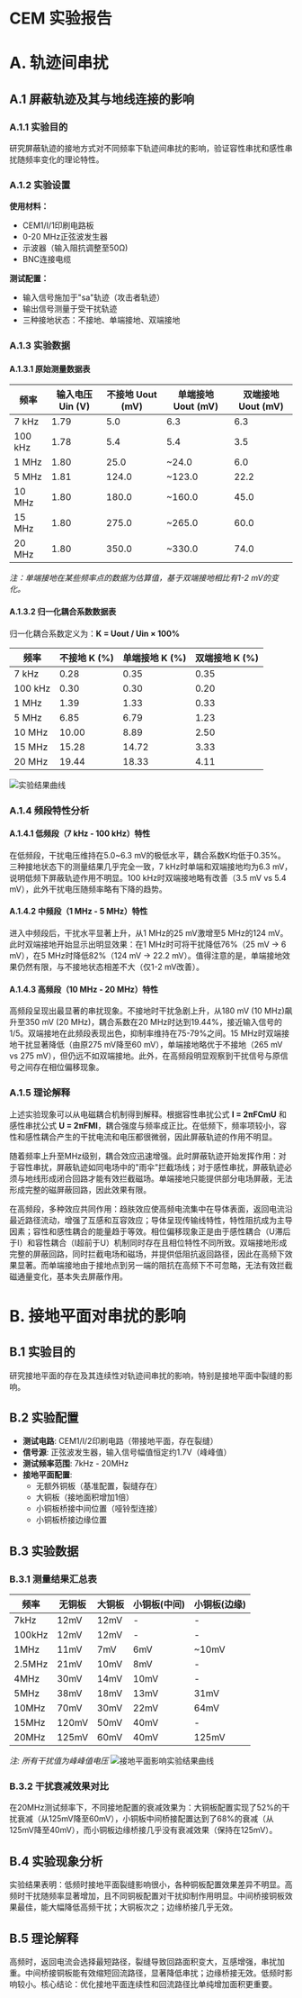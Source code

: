 
# CEM 实验报告

# A. 轨迹间串扰

## A.1 屏蔽轨迹及其与地线连接的影响

### A.1.1 实验目的

研究屏蔽轨迹的接地方式对不同频率下轨迹间串扰的影响，验证容性串扰和感性串扰随频率变化的理论特性。

### A.1.2 实验设置

**使用材料：**

- CEM1/I/1印刷电路板
- 0-20 MHz正弦波发生器
- 示波器（输入阻抗调整至50Ω)
- BNC连接电缆

**测试配置：**

- 输入信号施加于"sa"轨迹（攻击者轨迹）
- 输出信号测量于受干扰轨迹
- 三种接地状态：不接地、单端接地、双端接地

### A.1.3 实验数据

#### A.1.3.1 原始测量数据表

| 频率 | 输入电压 Uin (V) | 不接地 Uout (mV) | 单端接地 Uout (mV) | 双端接地 Uout (mV) |
| --- | --- | --- | --- | --- |
| 7 kHz | 1.79 | 5.0 | 6.3 | 6.3 |
| 100 kHz | 1.78 | 5.4 | 5.4 | 3.5 |
| 1 MHz | 1.80 | 25.0 | ~24.0 | 6.0 |
| 5 MHz | 1.81 | 124.0 | ~123.0 | 22.2 |
| 10 MHz | 1.80 | 180.0 | ~160.0 | 45.0 |
| 15 MHz | 1.80 | 275.0 | ~265.0 | 60.0 |
| 20 MHz | 1.80 | 350.0 | ~330.0 | 74.0 |

*注：单端接地在某些频率点的数据为估算值，基于双端接地相比有1-2 mV的变化。*


#### A.1.3.2 归一化耦合系数数据表

归一化耦合系数定义为：**K = Uout / Uin × 100%**

| 频率 | 不接地 K (%) | 单端接地 K (%) | 双端接地 K (%) |
| --- | --- | --- | --- |
| 7 kHz | 0.28 | 0.35 | 0.35 |
| 100 kHz | 0.30 | 0.30 | 0.20 |
| 1 MHz | 1.39 | 1.33 | 0.33 |
| 5 MHz | 6.85 | 6.79 | 1.23 |
| 10 MHz | 10.00 | 8.89 | 2.50 |
| 15 MHz | 15.28 | 14.72 | 3.33 |
| 20 MHz | 19.44 | 18.33 | 4.11 |

![实验结果曲线](output.png)


### A.1.4 频段特性分析

#### A.1.4.1 低频段（7 kHz - 100 kHz）特性

在低频段，干扰电压维持在5.0~6.3 mV的极低水平，耦合系数K均低于0.35%。三种接地状态下的测量结果几乎完全一致，7 kHz时单端和双端接地均为6.3 mV，说明低频下屏蔽轨迹作用不明显。100 kHz时双端接地略有改善（3.5 mV vs 5.4 mV），此外干扰电压随频率略有下降的趋势。

#### A.1.4.2 中频段（1 MHz - 5 MHz）特性

进入中频段后，干扰水平显著上升，从1 MHz的25 mV激增至5 MHz的124 mV。此时双端接地开始显示出明显效果：在1 MHz时可将干扰降低76%（25 mV → 6 mV），在5 MHz时降低82%（124 mV → 22.2 mV）。值得注意的是，单端接地效果仍然有限，与不接地状态相差不大（仅1-2 mV改善）。

#### A.1.4.3 高频段（10 MHz - 20 MHz）特性

高频段呈现出最显著的串扰现象。不接地时干扰急剧上升，从180 mV (10 MHz)飙升至350 mV (20 MHz)，耦合系数在20 MHz时达到19.44%，接近输入信号的1/5。双端接地在此频段表现出色，抑制率维持在75-79%之间。15 MHz时双端接地干扰显著降低（由原275 mV降至60 mV），单端接地略优于不接地（265 mV vs 275 mV），但仍远不如双端接地。此外，在高频段明显观察到干扰信号与原信号之间存在相位偏移现象。

### A.1.5 理论解释

上述实验现象可以从电磁耦合机制得到解释。根据容性串扰公式 **I = 2πFCmU** 和感性串扰公式 **U = 2πFMI**，耦合强度与频率成正比。在低频下，频率项较小，容性和感性耦合产生的干扰电流和电压都很微弱，因此屏蔽轨迹的作用不明显。

随着频率上升至MHz级别，耦合效应迅速增强。此时屏蔽轨迹开始发挥作用：对于容性串扰，屏蔽轨迹如同电场中的"雨伞"拦截场线；对于感性串扰，屏蔽轨迹必须与地线形成闭合回路才能有效拦截磁场。单端接地只能提供部分电场屏蔽，无法形成完整的磁屏蔽回路，因此效果有限。

在高频段，多种效应共同作用：趋肤效应使高频电流集中在导体表面，返回电流沿最近路径流动，增强了互感和互容效应；导体呈现传输线特性，特性阻抗成为主导因素；容性和感性耦合的能量趋于等效。相位偏移现象正是由于感性耦合（U滞后于I）和容性耦合（I超前于U）机制同时存在且相位特性不同所致。双端接地形成完整的屏蔽回路，同时拦截电场和磁场，并提供低阻抗返回路径，因此在高频下效果显著。而单端接地由于接地点到另一端的阻抗在高频下不可忽略，无法有效拦截磁通量变化，基本失去屏蔽作用。


# B. 接地平面对串扰的影响

## B.1 实验目的

研究接地平面的存在及其连续性对轨迹间串扰的影响，特别是接地平面中裂缝的影响。

## B.2 实验配置

- **测试电路**: CEM1/I/2印刷电路（带接地平面，存在裂缝）
- **信号源**: 正弦波发生器，输入信号幅值恒定约1.7V（峰峰值）
- **测试频率范围**: 7kHz - 20MHz
- **接地平面配置**:
  - 无额外铜板（基准配置，裂缝存在）
  - 大铜板（接地面积增加1倍）
  - 小铜板桥接中间位置（哑铃型连接）
  - 小铜板桥接边缘位置

## B.3 实验数据

### B.3.1 测量结果汇总表

| 频率 | 无铜板 | 大铜板 | 小铜板(中间) | 小铜板(边缘) |
|------|--------|--------|-------------|-------------|
| 7kHz | 12mV | 12mV | - | - |
| 100kHz | 12mV | 12mV | - | - |
| 1MHz | 11mV | 7mV | 6mV | ~10mV |
| 2.5MHz | 21mV | 10mV | 8mV | - |
| 4MHz | 30mV | 14mV | 10mV | - |
| 5MHz | 38mV | 18mV | 13mV | 31mV |
| 10MHz | 70mV | 30mV | 22mV | 64mV |
| 15MHz | 120mV | 50mV | 40mV | - |
| 20MHz | 125mV | 60mV | 40mV | 125mV |

*注: 所有干扰值为峰峰值电压*
![接地平面影响实验结果曲线](output_B.png)

### B.3.2 干扰衰减效果对比

在20MHz测试频率下，不同接地配置的衰减效果为：大铜板配置实现了52%的干扰衰减（从125mV降至60mV），小铜板中间桥接配置达到了68%的衰减（从125mV降至40mV），而小铜板边缘桥接几乎没有衰减效果（保持在125mV）。

## B.4 实验现象分析

实验结果表明：低频时接地平面裂缝影响很小，各种铜板配置效果差异不明显。高频时干扰随频率显著增加，且不同铜板配置对干扰抑制作用明显。中间桥接铜板效果最佳，能大幅降低高频干扰；大铜板次之；边缘桥接几乎无效。

## B.5 理论解释

高频时，返回电流会选择最短路径，裂缝导致回路面积变大，互感增强，串扰加重。中间桥接铜板能有效缩短回流路径，显著降低串扰；边缘桥接无效。低频时影响较小。核心结论：优化接地平面连续性和回流路径比单纯增加面积更重要。